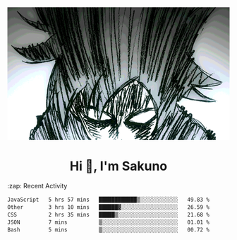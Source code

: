 <body>
<h1 align="center"></h1>
<br>
<div align="center">
<img width="auto" height="300" src="Img/mobFreakoutLonger.gif"/>
</div>
</div>
<h1 align="center">Hi 👋, I'm Sakuno</h1>
:zap: Recent Activity

<!--START_SECTION:waka-->

```txt
JavaScript   5 hrs 57 mins   ████████████▒░░░░░░░░░░░░   49.83 %
Other        3 hrs 10 mins   ██████▓░░░░░░░░░░░░░░░░░░   26.59 %
CSS          2 hrs 35 mins   █████▒░░░░░░░░░░░░░░░░░░░   21.68 %
JSON         7 mins          ▒░░░░░░░░░░░░░░░░░░░░░░░░   01.01 %
Bash         5 mins          ▒░░░░░░░░░░░░░░░░░░░░░░░░   00.72 %
```

<!--END_SECTION:waka-->
